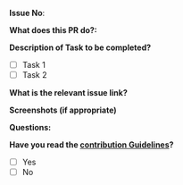 <!-- **Please delete any line that is not being used throughout this page.** -->

<!-- !Note: Lines wrapped with comments will not be seen on preview, but you probably already knew that. -->

<!-- Are you working on an issue? -->

**Issue No**: <!-- Add issue number E.g #40-->

**What does this PR do?:**

<!-- E.g Fix typo -->

**Description of Task to be completed?**

<!-- Are there any changes required before merging this PR? -->
<!-- Use checkboxes to list these tasks if any -->

- [ ] Task 1
- [ ] Task 2

**What is the relevant issue link?**

<!-- If none, delete both lines. -->

**Screenshots (if appropriate)**

**Questions:**

<!-- ?Do you have any additional questions you will like to ask? -->

**Have you read the <a href="https://github.com/CommunityPro/support/blob/main/CONTRIBUTING.md">contribution Guidelines</a>?**

<!-- Add an X into the box to check any option. Like so: [x] -->

- [ ] Yes
- [ ] No
